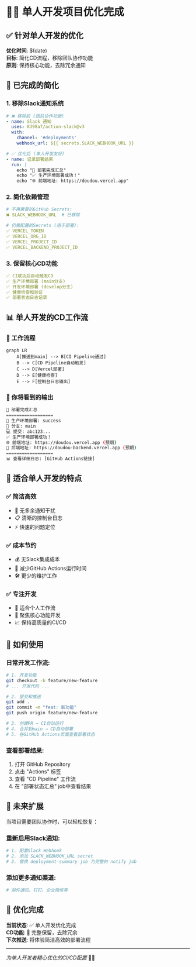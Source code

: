 # 🧑‍💻 单人开发项目优化完成

## ✅ 针对单人开发的优化

**优化时间**: $(date)  
**目标**: 简化CD流程，移除团队协作功能  
**原则**: 保持核心功能，去除冗余通知

## 🔧 已完成的简化

### 1. **移除Slack通知系统**
```yaml
# ❌ 移除前 (团队协作功能)
- name: Slack 通知
  uses: 8398a7/action-slack@v3
  with:
    channel: '#deployments'
    webhook_url: ${{ secrets.SLACK_WEBHOOK_URL }}

# ✅ 优化后 (单人开发友好)
- name: 记录部署结果
  run: |
    echo "🏁 部署完成汇总"
    echo "✅ 生产环境部署成功！"
    echo "🌐 前端地址: https://doudou.vercel.app"
```

### 2. **简化依赖管理**
```yaml
# 不再需要的GitHub Secrets:
❌ SLACK_WEBHOOK_URL  # 已移除

# 仍需配置的Secrets (用于部署):
✅ VERCEL_TOKEN
✅ VERCEL_ORG_ID  
✅ VERCEL_PROJECT_ID
✅ VERCEL_BACKEND_PROJECT_ID
```

### 3. **保留核心CD功能**
```yaml
✅ CI成功后自动触发CD
✅ 生产环境部署 (main分支)
✅ 开发环境部署 (develop分支)  
✅ 健康检查和验证
✅ 部署状态日志记录
```

## 📊 单人开发的CD工作流

### 🔄 工作流程
```mermaid
graph LR
    A[推送到main] --> B[CI Pipeline通过]
    B --> C[CD Pipeline自动触发]
    C --> D[Vercel部署]
    D --> E[健康检查]
    E --> F[控制台日志输出]
```

### 📝 你将看到的输出
```bash
🏁 部署完成汇总
==================
🏢 生产环境部署: success
📅 分支: main
💻 提交: abc123...
✅ 生产环境部署成功！
🌐 前端地址: https://doudou.vercel.app (预期)
🔧 后端地址: https://doudou-backend.vercel.app (预期)
==================
📊 查看详细日志: [GitHub Actions链接]
```

## 🎯 适合单人开发的特点

### ✅ **简洁高效**
- 🚫 无多余通知干扰
- 📋 清晰的控制台日志
- ⚡ 快速的问题定位

### ✅ **成本节约**
- 💰 无Slack集成成本
- 🔋 减少GitHub Actions运行时间
- 🛠️ 更少的维护工作

### ✅ **专注开发**
- 👤 适合个人工作流
- 🎯 聚焦核心功能开发
- 📈 保持高质量的CI/CD

## 🚀 如何使用

### **日常开发工作流**:
```bash
# 1. 开发功能
git checkout -b feature/new-feature
# ... 开发代码 ...

# 2. 提交和推送  
git add .
git commit -m "feat: 新功能"
git push origin feature/new-feature

# 3. 创建PR → CI自动运行
# 4. 合并到main → CD自动部署
# 5. 在GitHub Actions页面查看部署状态
```

### **查看部署结果**:
1. 打开 GitHub Repository
2. 点击 "Actions" 标签
3. 查看 "CD Pipeline" 工作流
4. 在 "部署状态汇总" job中查看结果

## 🔮 未来扩展

当项目需要团队协作时，可以轻松恢复：

### **重新启用Slack通知**:
```yaml
# 1. 配置Slack Webhook
# 2. 添加 SLACK_WEBHOOK_URL secret
# 3. 替换 deployment-summary job 为完整的 notify job
```

### **添加更多通知渠道**:
```yaml
# 邮件通知、钉钉、企业微信等
```

## 🎊 优化完成

**当前状态**: ✅ 单人开发优化完成  
**CD功能**: 🚀 完整保留，去除冗余  
**下次推送**: 将体验简洁高效的部署流程

---
*为单人开发者精心优化的CI/CD配置* 🧑‍💻
